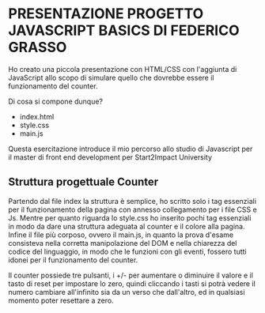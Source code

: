 # PRESENTAZIONE PROGETTO JAVASCRIPT BASICS DI FEDERICO GRASSO

Ho creato una piccola presentazione con HTML/CSS con l'aggiunta di JavaScript allo scopo di simulare quello che dovrebbe essere il funzionamento del counter.

Di cosa si compone dunque?
 - index.html
 - style.css
 - main.js

Questa esercitazione introduce il mio percorso allo studio di Javascript per il master di front end development per Start2Impact University


## Struttura progettuale Counter

Partendo dal file index la struttura è semplice, ho scritto solo i tag essenziali per il funzionamento della pagina con annesso collegamento per i file CSS e Js.
Mentre per quanto riguarda lo style.css ho inserito pochi tag essenziali in modo da dare una struttura adeguata al counter e il colore alla pagina.
Infine il file più corposo, ovvero il main.js, in quanto la prova d'esame consisteva nella corretta manipolazione del DOM e nella chiarezza del codice del linguaggio, in modo che le funzioni con gli eventi, fossero tutti idonei per il funzionamento del counter.

Il counter possiede tre pulsanti, i +/- per aumentare o diminuire il valore e il tasto di reset per impostare lo zero, quindi cliccando i tasti si potrà vedere il numero cambiare all'infinito sia da un verso che dall'altro, ed in qualsiasi momento poter resettare a zero.




